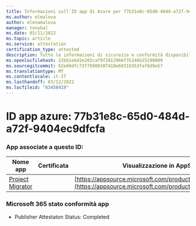 ```yaml
---
title: Informazioni sull'ID app di Azure per 77b31e8c-65d0-484d-a72f-9404ec9dfcfa
ms.author: elmalova
author: elenamalova
manager: tonybal
ms.date: 03/11/2022
ms.topic: article
ms.service: attestation
certification_type: attested
description: Tutte le informazioni di sicurezza e conformità disponibili per 77b31e8c-65d0-484d-a72f-9404ec9dfcfa.
ms.openlocfilehash: 22bb1ebd2e202caf9f2812966f35246b25298009
ms.sourcegitcommit: 62e60dfc73f78900307418e60318353faf8d9a57
ms.translationtype: MT
ms.contentlocale: it-IT
ms.lasthandoff: 03/12/2022
ms.locfileid: "63458419"
---
```

# <a name="azure-app-id-77b31e8c-65d0-484d-a72f-9404ec9dfcfa"></a>ID app azure: 77b31e8c-65d0-484d-a72f-9404ec9dfcfa


### <a name="apps-associated-with-this-id"></a>App associate a questo ID:
| **Nome app** | **Certificata** | **Visualizzazione in AppSource** |
|--------------|---------------|-----------------------|
| [Project Migrator](../forward/WA200003160) |  | [https://appsource.microsoft.com/product/office/WA200003160](https://appsource.microsoft.com/product/office/WA200003160) |

### <a name="microsoft-365-app-compliance-status"></a>Microsoft 365 stato conformità app
- Publisher Attestaton Status: Completed
